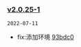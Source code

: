 ### [v2.0.25-1](https://github.com/compare/v2.0.25...v2.0.25-1)

`2022-07-11`

- fix:添加环境 [93bdc0](https://github.com/commit/93bdc047e363a31e09e94adf3fc7f4fa2dc0ab8e)
